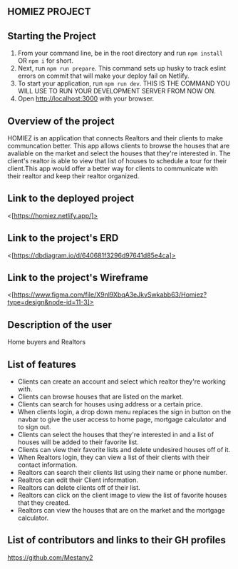 ## HOMIEZ PROJECT

## Starting the Project
1. From your command line, be in the root directory and run `npm install` OR `npm i` for short.
1. Next, run `npm run prepare`. This command sets up husky to track eslint errors on commit that will make your deploy fail on Netlify.
1. To start your application, run `npm run dev`. THIS IS THE COMMAND YOU WILL USE TO RUN YOUR DEVELOPMENT SERVER FROM NOW ON.
1. Open [http://localhost:3000](http://localhost:3000) with your browser.

## Overview of the project
HOMIEZ is an application that connects Realtors and their clients to make communcation better. This app allows clients to browse the houses that are avaliable on the market and select the houses that they're interested in. 
The client's realtor is able to view that list of houses to schedule a tour for their client.This app would offer a better way for clients to communicate with their realtor and keep their realtor organized.

## Link to the deployed project
<[https://homiez.netlify.app/]>

## Link to the project's ERD
<[https://dbdiagram.io/d/640681f3296d97641d85e4ca]>

## Link to the project's Wireframe
<[https://www.figma.com/file/X9nl9XbqA3eJkvSwkabb63/Homiez?type=design&node-id=11-3]>


## Description of the user
Home buyers and Realtors

## List of features
* Clients can create an account and select which realtor they're working with.
* Clients can browse houses that are listed on the market.
* Clients can search for houses using address or a certain price.
* When clients login, a drop down menu replaces the sign in button on the navbar to give the user access to home page, mortgage calculator and to sign out. 
* Clients can select the houses that they're interested in and a list of houses will be added to their favorite list.
* Clients can view their favorite lists and delete undesired houses off of it. 
* When Realtors login, they can view a list of their clients with their contact information.
* Realtors can search their clients list using their name or phone number.
* Realtros can edit their Client information.
* Realtors can delete clients off of their list.
* Realtors can click on the client image to view the list of favorite houses that they created.
* Realtors can view the houses that are on the market and the mortgage calculator.


## List of contributors and links to their GH profiles
<https://github.com/Mestany2>
